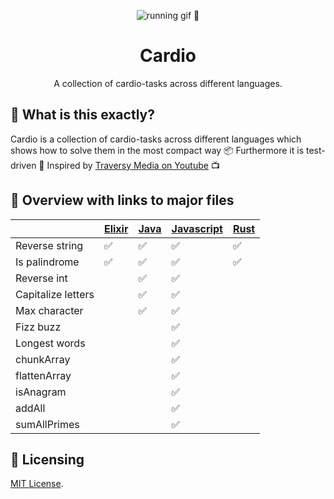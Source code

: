 <p align="center"><a><img src="https://media0.giphy.com/media/JRlqKEzTDKci5JPcaL/200.gif" alt="running gif 🏃"/></a></p>

<h1 align="center">Cardio</h1>
<p align="center">A collection of cardio-tasks across different languages.</p>

## 🙉 What is this exactly?

Cardio is a collection of cardio-tasks across different languages which shows how to solve them in the most compact way 📦 Furthermore it is test-driven 🧪 Inspired by [Traversy Media on Youtube](https://www.youtube.com/watch?v=M2bJBuaOeOQ) 📺

## 📄 Overview with links to major files

||[Elixir](elixir-cardio/lib/elixir_cardio.ex) | [Java](java-cardio/src/test/java/app/AppTest.java) | [Javascript](javascript-cardio/test.js) | [Rust](rust-cardio/src/main.rs)|
|--------------------|------|--------|--------|--------|
| Reverse string     |✅|✅|✅|✅|
| Is palindrome      |✅|✅|✅|✅|
| Reverse int        | |✅|✅| |
| Capitalize letters | |✅|✅| |
| Max character      | |✅|✅| |
| Fizz buzz          | | |✅| |
| Longest words      | | |✅| |
| chunkArray         | | |✅| |
| flattenArray       | | |✅| |
| isAnagram          | | |✅| |
| addAll             | | |✅| |
| sumAllPrimes       | | |✅| |

## 📜 Licensing

[MIT License](LICENSE).
